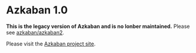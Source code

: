 # Azkaban 1.0

**This is the legacy version of Azkaban and is no lonber maintained.** Please see [azkaban/azkaban2](https://github.com/azkaban/azkaban2).

Please visit the [Azkaban project site](https://azkaban.github.io).

